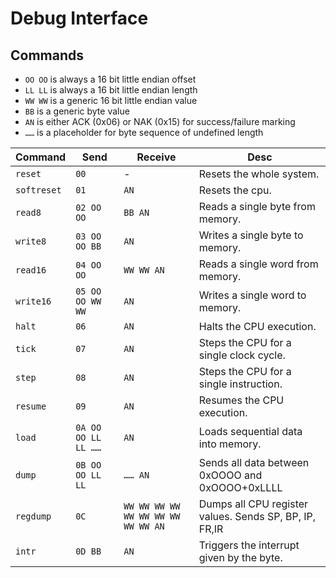 # Debug Interface

## Commands

- `OO OO` is always a 16 bit little endian offset
- `LL LL` is always a 16 bit little endian length
- `WW WW` is a generic 16 bit little endian value
- `BB` is a generic byte value
- `AN` is either ACK (0x06) or NAK (0x15) for success/failure marking
- `……` is a placeholder for byte sequence of undefined length

| Command     | Send                | Receive                            | Desc                                                   |
| ----------- | ------------------- | ---------------------------------- | ------------------------------------------------------ |
| `reset`     | `00`                | -                                  | Resets the whole system.                               |
| `softreset` | `01`                | `AN`                               | Resets the cpu.                                        |
| `read8`     | `02 OO OO`          | `BB AN`                            | Reads a single byte from memory.                       |
| `write8`    | `03 OO OO BB`       | `AN`                               | Writes a single byte to memory.                        |
| `read16`    | `04 OO OO`          | `WW WW AN`                         | Reads a single word from memory.                       |
| `write16`   | `05 OO OO WW WW`    | `AN`                               | Writes a single word to memory.                        |
| `halt`      | `06`                | `AN`                               | Halts the CPU execution.                               |
| `tick`      | `07`                | `AN`                               | Steps the CPU for a single clock cycle.                |
| `step`      | `08`                | `AN`                               | Steps the CPU for a single instruction.                |
| `resume`    | `09`                | `AN`                               | Resumes the CPU execution.                             |
| `load`      | `0A OO OO LL LL ……` | `AN`                               | Loads sequential data into memory.                     |
| `dump`      | `0B OO OO LL LL`    | `…… AN`                            | Sends all data between 0xOOOO and 0xOOOO+0xLLLL        |
| `regdump`   | `0C`                | `WW WW WW WW WW WW WW WW WW WW AN` | Dumps all CPU register values. Sends SP, BP, IP, FR,IR |
| `intr`      | `0D BB`             | `AN`                               | Triggers the interrupt given by the byte.              |
